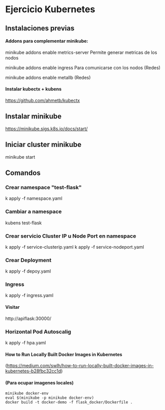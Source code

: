 # Ejercicio Kubernetes

## Instalaciones previas
#### Addons para complementar minikube:
minikube addons enable metrics-server
    Permite generar metricas de los nodos

minikube addons enable ingress
    Para comunicarse con los nodos (Redes)

minikube addons enable metallb
     (Redes)

#### Instalar kubectx + kubens
https://github.com/ahmetb/kubectx

## Instalar minikube
https://minikube.sigs.k8s.io/docs/start/

## Iniciar cluster minikube
minikube start

## Comandos
### Crear namespace "test-flask"
k apply -f namespace.yaml
### Cambiar a namespace
kubens test-flask

### Crear servicio Cluster IP u Node Port en namespace
k apply -f service-clusterip.yaml
k apply -f service-nodeport.yaml

### Crear Deployment 
k apply -f depoy.yaml

### Ingress
k apply -f ingress.yaml

#### Visitar
http://apiflask:30000/

### Horizontal Pod Autoscalig
k apply -f hpa.yaml

#### How to Run Locally Built Docker Images in Kubernetes
(https://medium.com/swlh/how-to-run-locally-built-docker-images-in-kubernetes-b28fbc32cc1d)

#### (Para ocupar imagenes locales)
    minikube docker-env
    eval $(minikube -p minikube docker-env)
    docker build -t docker-demo -f flask_docker/Dockerfile .
